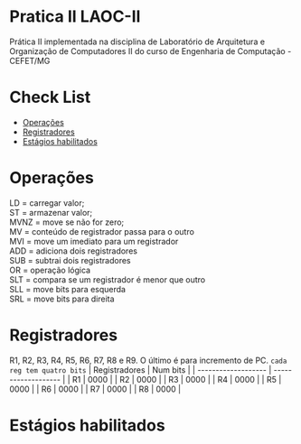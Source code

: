 # Pratica II LAOC-II
Prática II implementada na disciplina de Laboratório de Arquitetura e Organização de Computadores II do curso de Engenharia de Computação - CEFET/MG

Check List
=================

<!--ts-->
   * [Operações](#operacoes)
   * [Registradores](#registradores)
   * [Estágios habilitados](#estagios-habilitados)
<!--te-->


Operações
============

LD = carregar valor; <br />
ST = armazenar valor; <br />
MVNZ = move se não for zero; <br />
MV = conteúdo de registrador passa para o outro <br />
MVI = move um imediato para um registrador <br />
ADD = adiciona dois registradores <br />
SUB = subtrai dois registradores <br />
OR = operação lógica <br />
SLT = compara se um registrador é menor que outro <br />
SLL = move bits para esquerda <br />
SRL = move bits para direita <br />


Registradores
============
R1, R2, R3, R4, R5, R6, R7, R8 e R9. O último é para incremento de PC.
``` cada reg tem quatro bits ```
|    Registradores    |      Num bits       |
| ------------------- | ------------------- |
|         R1          |        0000         |
|         R2          |        0000         |
|         R3          |        0000         |
|         R4          |        0000         |
|         R5          |        0000         |
|         R6          |        0000         |
|         R7          |        0000         |
|         R8          |        0000         |

Estágios habilitados
============
